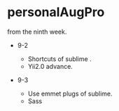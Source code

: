 # personalAugPro

from the ninth week.

+ 9-2
    + Shortcuts of sublime .
    + Yii2.0 advance.

+ 9-3
    + Use emmet plugs of sublime.
    + Sass
